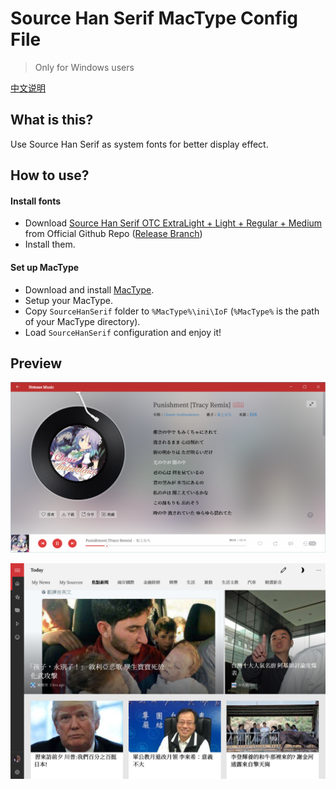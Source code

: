 # Source Han Serif MacType Config File

> Only for Windows users

[中文说明](./README-CN.md)

## What is this?

Use Source Han Serif as system fonts for better display effect.

## How to use?

#### Install fonts

- Download [Source Han Serif OTC ExtraLight + Light + Regular + Medium](https://github.com/adobe-fonts/source-han-serif/raw/release/OTC/SourceHanSerifOTC_EL-M.zip) from Official Github Repo ([Release Branch](https://github.com/adobe-fonts/source-han-serif/tree/release))
- Install them.

#### Set up MacType

- Download and install [MacType](http://www.mactype.net/).
- Setup your MacType.
- Copy `SourceHanSerif` folder to `%MacType%\ini\IoF` (`%MacType%` is the path of your MacType directory).
- Load `SourceHanSerif` configuration and enjoy it!

## Preview

![](./Preview/NeteaseMusicUWP.png)

![](./Preview/NewsUWP.png)
